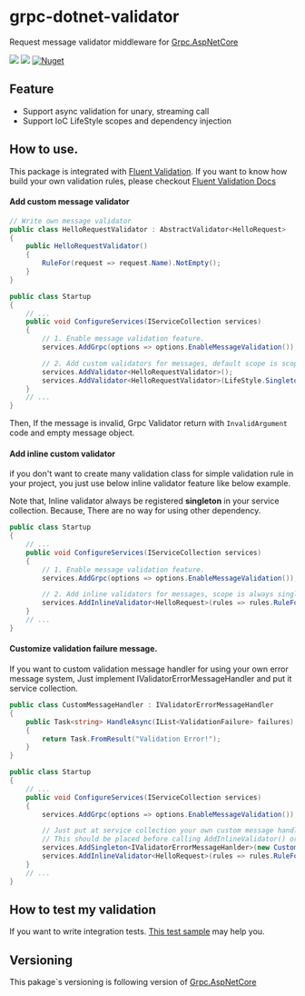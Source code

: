 # grpc-dotnet-validator
Request message validator middleware for [Grpc.AspNetCore](https://github.com/grpc/grpc-dotnet)

![](https://github.com/enif-lee/grpc-dotnet-validator/workflows/Build/badge.svg)
![](https://github.com/enif-lee/grpc-dotnet-validator/workflows/Test/badge.svg)
[![Nuget](https://img.shields.io/nuget/v/GrpcExtensions.AspNetCore.Validation)](https://www.nuget.org/packages/GrpcExtensions.AspNetCore.Validation)


## Feature

- Support async validation for unary, streaming call
- Support IoC LifeStyle scopes and dependency injection

## How to use.

This package is integrated with [Fluent Validation](https://github.com/JeremySkinner/FluentValidation). 
If you want to know how build your own validation rules, please checkout [Fluent Validation Docs](https://fluentvalidation.net/start)

#### Add custom message validator

```csharp
// Write own message validator
public class HelloRequestValidator : AbstractValidator<HelloRequest>
{
    public HelloRequestValidator()
    {
        RuleFor(request => request.Name).NotEmpty();
    }
}

public class Startup
{
    // ...
    public void ConfigureServices(IServiceCollection services)
    {
        // 1. Enable message validation feature.
        services.AddGrpc(options => options.EnableMessageValidation());

        // 2. Add custom validators for messages, default scope is scope.
        services.AddValidator<HelloRequestValidator>();
        services.AddValidator<HelloRequestValidator>(LifeStyle.Singleton);
    }
    // ...
}
```

Then, If the message is invalid, Grpc Validator return with `InvalidArgument` code and empty message object.

#### Add inline custom validator

if you don't want to create many validation class for simple validation rule in your project,
you just use below inline validator feature like below example.

Note that, Inline validator always be registered **singleton** in your service collection.
Because, There are no way for using other dependency.

```csharp
public class Startup
{
    // ...
    public void ConfigureServices(IServiceCollection services)
    {
        // 1. Enable message validation feature.
        services.AddGrpc(options => options.EnableMessageValidation());

        // 2. Add inline validators for messages, scope is always singleton
        services.AddInlineValidator<HelloRequest>(rules => rules.RuleFor(request => request.Name).NotEmpty());
    }
    // ...
}
```


#### Customize validation failure message.

If you want to custom validation message handler for using your own error message system,
Just implement IValidatorErrorMessageHandler and put it service collection.

```csharp
public class CustomMessageHandler : IValidatorErrorMessageHandler
{
    public Task<string> HandleAsync(IList<ValidationFailure> failures)
    {
        return Task.FromResult("Validation Error!");
    }
}

public class Startup
{
    // ...
    public void ConfigureServices(IServiceCollection services)
    {
        services.AddGrpc(options => options.EnableMessageValidation());

        // Just put at service collection your own custom message handler that implement IValidatorErrorMessageHnadler.
        // This should be placed before calling AddInlineValidator() or AddValidator();
        services.AddSingleton<IValidatorErrorMessageHanlder>(new CustomMessageHandler())
        services.AddInlineValidator<HelloRequest>(rules => rules.RuleFor(request => request.Name).NotEmpty());
    }
    // ...
}
```

## How to test my validation

If you want to write integration tests. [This test sample](src/Grpc.AspNetCore.FluentValidation.Test/Integration/) may help you.


## Versioning

This pakage`s versioning is following version of [Grpc.AspNetCore](https://github.com/grpc/grpc-dotnet)

 